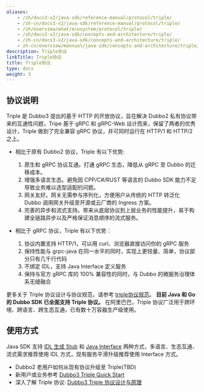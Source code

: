 ```yaml
---
aliases:
    - /zh/docs3-v2/java-sdk/reference-manual/protocol/triple/
    - /zh-cn/docs3-v2/java-sdk/reference-manual/protocol/triple/
    - /zh/overview/what/ecosystem/protocol/triple/
    - /zh/docs3-v2/java-sdk/concepts-and-architecture/triple/
    - /zh-cn/docs3-v2/java-sdk/concepts-and-architecture/triple/
    - zh-cn/overview/mannual/java-sdk/concepts-and-architecture/triple/
description: Triple协议
linkTitle: Triple协议
title: Triple协议
type: docs
weight: 3
---
```


## 协议说明
Triple 是 Dubbo3 提出的基于 HTTP 的开放协议，旨在解决 Dubbo2 私有协议带来的互通性问题，Tripe 基于 gRPC 和 gRPC-Web 设计而来，保留了两者的优秀设计，Triple 做到了完全兼容 gRPC 协议，并可同时运行在 HTTP/1 和 HTTP/2 之上。

* 相比于原有 Dubbo2 协议，Triple 有以下优势:
    1. 原生和 gRPC 协议互通。打通 gRPC 生态，降低从 gRPC 至 Dubbo 的迁移成本。
    2. 增强多语言生态。避免因 CPP/C#/RUST 等语言的 Dubbo SDK 能力不足导致业务难以选型适配的问题。
    3. 网关友好。网关无需参与序列化，方便用户从传统的 HTTP 转泛化 Dubbo 调用网关升级至开源或云厂商的 Ingress 方案。
    4. 完善的异步和流式支持。带来从底层协议到上层业务的性能提升，易于构建全链路异步以及严格保证消息顺序的流式服务。


* 相比于 gRPC 协议，Triple 有以下优势：
    1. 协议内置支持 HTTP/1，可以用 curl、浏览器直接访问你的 gRPC 服务
    2. 保持性能与 grpc-java 在同一水平的同时，实现上更轻量、简单，协议部分只有几千行代码
    3. 不绑定 IDL，支持 Java Interface 定义服务
    4. 保持与官方 gRPC 库的 100% 兼容性的同时，与 Dubbo 的微服务治理体系无缝融合

更多关于 Triple 协议设计与协议规范，请参考 [triple协议规范](/zh-cn/overview/reference/protocols/triple/)。
**目前 Java 和 Go 的 Dubbo SDK 已全面支持 Triple 协议。** 在阿里巴巴，Triple 协议广泛用于跨环境、跨语言、跨生态互通，已有数十万容器生产级使用。

## 使用方式
Java SDK 支持 [IDL 生成 Stub](/zh-cn/overview/mannual/java-sdk/quick-start/idl)
和 [Java Interface](/zh-cn/overview/mannual/java-sdk/quick-start/idl) 两种方式，多语言、生态互通、流式需求推荐使用 IDL 方式，现有服务平滑升级推荐使用
Interface 方式。

- Dubbo2 老用户如何从现有协议升级至 Triple(TBD)
- 新用户或业务参考 [Dubbo3 Triple Quick Start](/zh-cn/overview/mannual/java-sdk/quick-start/idl/)
- 深入了解 Triple 协议: [Dubbo3 Triple 协议设计与原理](https://github.com/apache/dubbo-awesome/blob/master/proposals/D0-triple.md)
